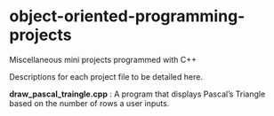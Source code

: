# object-oriented-programming-projects
Miscellaneous mini projects programmed with C++

Descriptions for each project file to be detailed here.


**draw_pascal_traingle.cpp** : A program that displays Pascal’s Triangle based on the number of rows a user inputs.
